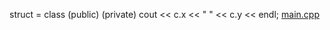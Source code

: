 <!-- doc.py -->
struct   = class
(public)   (private)
cout << c.x << " " << c.y << endl;
[main.cpp](main.cpp)

